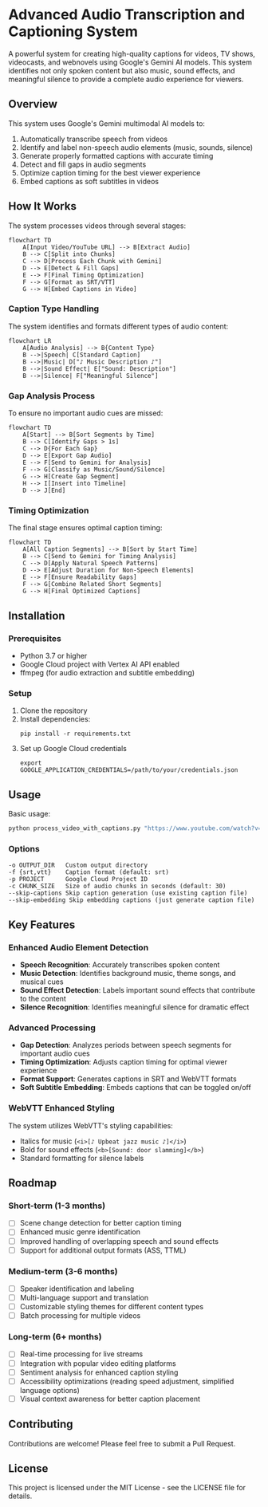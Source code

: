 # Advanced Audio Transcription and Captioning System

A powerful system for creating high-quality captions for videos, TV shows, videocasts, and webnovels using Google's Gemini AI models. This system identifies not only spoken content but also music, sound effects, and meaningful silence to provide a complete audio experience for viewers.

## Overview

This system uses Google's Gemini multimodal AI models to:

1. Automatically transcribe speech from videos
2. Identify and label non-speech audio elements (music, sounds, silence)
3. Generate properly formatted captions with accurate timing
4. Detect and fill gaps in audio segments
5. Optimize caption timing for the best viewer experience
6. Embed captions as soft subtitles in videos

## How It Works

The system processes videos through several stages:

```mermaid
flowchart TD
    A[Input Video/YouTube URL] --> B[Extract Audio]
    B --> C[Split into Chunks]
    C --> D[Process Each Chunk with Gemini]
    D --> E[Detect & Fill Gaps]
    E --> F[Final Timing Optimization]
    F --> G[Format as SRT/VTT]
    G --> H[Embed Captions in Video]
```

### Caption Type Handling

The system identifies and formats different types of audio content:

```mermaid
flowchart LR
    A[Audio Analysis] --> B{Content Type}
    B -->|Speech| C[Standard Caption]
    B -->|Music| D["♪ Music Description ♪"]
    B -->|Sound Effect| E["Sound: Description"]
    B -->|Silence| F["Meaningful Silence"]
```

### Gap Analysis Process

To ensure no important audio cues are missed:

```mermaid
flowchart TD
    A[Start] --> B[Sort Segments by Time]
    B --> C[Identify Gaps > 1s]
    C --> D{For Each Gap}
    D --> E[Export Gap Audio]
    E --> F[Send to Gemini for Analysis]
    F --> G[Classify as Music/Sound/Silence]
    G --> H[Create Gap Segment]
    H --> I[Insert into Timeline]
    D --> J[End]
```

### Timing Optimization

The final stage ensures optimal caption timing:

```mermaid
flowchart TD
    A[All Caption Segments] --> B[Sort by Start Time]
    B --> C[Send to Gemini for Timing Analysis]
    C --> D[Apply Natural Speech Patterns]
    D --> E[Adjust Duration for Non-Speech Elements]
    E --> F[Ensure Readability Gaps]
    F --> G[Combine Related Short Segments]
    G --> H[Final Optimized Captions]
```

## Installation

### Prerequisites

- Python 3.7 or higher
- Google Cloud project with Vertex AI API enabled
- ffmpeg (for audio extraction and subtitle embedding)

### Setup

1. Clone the repository
2. Install dependencies:
   ```
   pip install -r requirements.txt
   ```
3. Set up Google Cloud credentials
   ```
   export GOOGLE_APPLICATION_CREDENTIALS=/path/to/your/credentials.json
   ```

## Usage

Basic usage:

```bash
python process_video_with_captions.py "https://www.youtube.com/watch?v=VIDEO_ID"
```

### Options

```
-o OUTPUT_DIR   Custom output directory
-f {srt,vtt}    Caption format (default: srt)
-p PROJECT      Google Cloud Project ID
-c CHUNK_SIZE   Size of audio chunks in seconds (default: 30)
--skip-captions Skip caption generation (use existing caption file)
--skip-embedding Skip embedding captions (just generate caption file)
```

## Key Features

### Enhanced Audio Element Detection

- **Speech Recognition**: Accurately transcribes spoken content
- **Music Detection**: Identifies background music, theme songs, and musical cues
- **Sound Effect Detection**: Labels important sound effects that contribute to the content
- **Silence Recognition**: Identifies meaningful silence for dramatic effect

### Advanced Processing

- **Gap Detection**: Analyzes periods between speech segments for important audio cues
- **Timing Optimization**: Adjusts caption timing for optimal viewer experience
- **Format Support**: Generates captions in SRT and WebVTT formats
- **Soft Subtitle Embedding**: Embeds captions that can be toggled on/off

### WebVTT Enhanced Styling

The system utilizes WebVTT's styling capabilities:
- Italics for music (`<i>[♪ Upbeat jazz music ♪]</i>`)
- Bold for sound effects (`<b>[Sound: door slamming]</b>`)
- Standard formatting for silence labels

## Roadmap

### Short-term (1-3 months)

- [ ] Scene change detection for better caption timing
- [ ] Enhanced music genre identification
- [ ] Improved handling of overlapping speech and sound effects
- [ ] Support for additional output formats (ASS, TTML)

### Medium-term (3-6 months)

- [ ] Speaker identification and labeling
- [ ] Multi-language support and translation
- [ ] Customizable styling themes for different content types
- [ ] Batch processing for multiple videos

### Long-term (6+ months)

- [ ] Real-time processing for live streams
- [ ] Integration with popular video editing platforms
- [ ] Sentiment analysis for enhanced caption styling
- [ ] Accessibility optimizations (reading speed adjustment, simplified language options)
- [ ] Visual context awareness for better caption placement

## Contributing

Contributions are welcome! Please feel free to submit a Pull Request.

## License

This project is licensed under the MIT License - see the LICENSE file for details.
